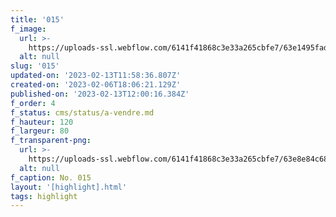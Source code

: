 ```yaml
---
title: '015'
f_image:
  url: >-
    https://uploads-ssl.webflow.com/6141f41868c3e33a265cbfe7/63e1495fad0d6b0cb2831299_015-03.jpg
  alt: null
slug: '015'
updated-on: '2023-02-13T11:58:36.807Z'
created-on: '2023-02-06T18:06:21.129Z'
published-on: '2023-02-13T12:00:16.384Z'
f_order: 4
f_status: cms/status/a-vendre.md
f_hauteur: 120
f_largeur: 80
f_transparent-png:
  url: >-
    https://uploads-ssl.webflow.com/6141f41868c3e33a265cbfe7/63e8e84c68e32674fee6db6e_015-03.png
  alt: null
f_caption: No. 015
layout: '[highlight].html'
tags: highlight
---
```



